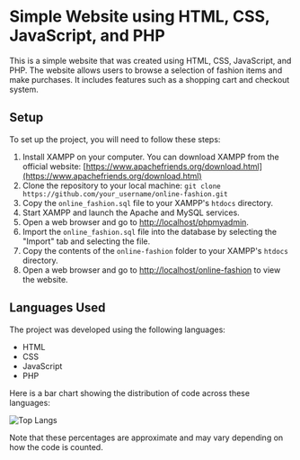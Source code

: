 # Simple Website using HTML, CSS, JavaScript, and PHP

This is a simple website that was created using HTML, CSS, JavaScript, and PHP. The website allows users to browse a selection of fashion items and make purchases. It includes features such as a shopping cart and checkout system.

## Setup

To set up the project, you will need to follow these steps:

1. Install XAMPP on your computer. You can download XAMPP from the official website: [https://www.apachefriends.org/download.html](https://www.apachefriends.org/download.html)
2. Clone the repository to your local machine: `git clone https://github.com/your_username/online-fashion.git`
3. Copy the `online_fashion.sql` file to your XAMPP's `htdocs` directory.
4. Start XAMPP and launch the Apache and MySQL services.
5. Open a web browser and go to [http://localhost/phpmyadmin](http://localhost/phpmyadmin).
6. Import the `online_fashion.sql` file into the database by selecting the "Import" tab and selecting the file.
7. Copy the contents of the `online-fashion` folder to your XAMPP's `htdocs` directory.
8. Open a web browser and go to [http://localhost/online-fashion](http://localhost/online-fashion) to view the website.

## Languages Used

The project was developed using the following languages:

* HTML
* CSS
* JavaScript
* PHP

Here is a bar chart showing the distribution of code across these languages:

![Top Langs](https://github-readme-stats.vercel.app/api/top-langs/?username=[RxshiA]&layout=compact)


Note that these percentages are approximate and may vary depending on how the code is counted.
